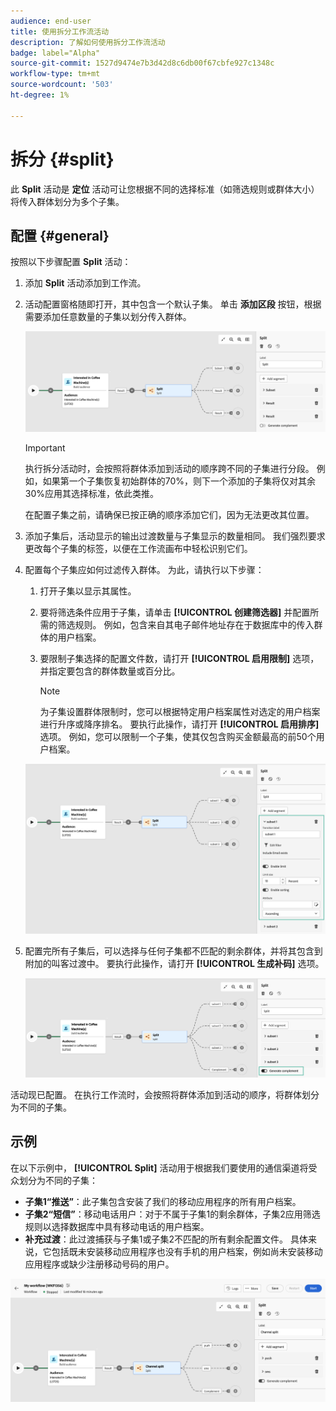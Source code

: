 ```yaml
---
audience: end-user
title: 使用拆分工作流活动
description: 了解如何使用拆分工作流活动
badge: label="Alpha"
source-git-commit: 1527d9474e7b3d42d8c6db00f67cbfe927c1348c
workflow-type: tm+mt
source-wordcount: '503'
ht-degree: 1%

---
```



# 拆分 {#split}

此 **Split** 活动是 **定位** 活动可让您根据不同的选择标准（如筛选规则或群体大小）将传入群体划分为多个子集。

## 配置 {#general}

按照以下步骤配置 **Split** 活动：

1. 添加 **Split** 活动添加到工作流。

1. 活动配置窗格随即打开，其中包含一个默认子集。 单击 **添加区段** 按钮，根据需要添加任意数量的子集以划分传入群体。

   ![](../assets/workflow-split.png)

   >[!IMPORTANT]
   >
   >执行拆分活动时，会按照将群体添加到活动的顺序跨不同的子集进行分段。 例如，如果第一个子集恢复初始群体的70%，则下一个添加的子集将仅对其余30%应用其选择标准，依此类推。
   >
   > 在配置子集之前，请确保已按正确的顺序添加它们，因为无法更改其位置。

1. 添加子集后，活动显示的输出过渡数量与子集显示的数量相同。 我们强烈要求更改每个子集的标签，以便在工作流画布中轻松识别它们。

1. 配置每个子集应如何过滤传入群体。 为此，请执行以下步骤：

   1. 打开子集以显示其属性。

   1. 要将筛选条件应用于子集，请单击 **[!UICONTROL 创建筛选器]** 并配置所需的筛选规则。 例如，包含来自其电子邮件地址存在于数据库中的传入群体的用户档案。

   1. 要限制子集选择的配置文件数，请打开 **[!UICONTROL 启用限制]** 选项，并指定要包含的群体数量或百分比。

      >[!NOTE]
      >
      >为子集设置群体限制时，您可以根据特定用户档案属性对选定的用户档案进行升序或降序排名。 要执行此操作，请打开 **[!UICONTROL 启用排序]** 选项。 例如，您可以限制一个子集，使其仅包含购买金额最高的前50个用户档案。

   ![](../assets/workflow-split-subset.png)

1. 配置完所有子集后，可以选择与任何子集都不匹配的剩余群体，并将其包含到附加的叫客过渡中。 要执行此操作，请打开 **[!UICONTROL 生成补码]** 选项。

   ![](../assets/workflow-split-complement.png)

活动现已配置。 在执行工作流时，会按照将群体添加到活动的顺序，将群体划分为不同的子集。

## 示例

在以下示例中， **[!UICONTROL Split]** 活动用于根据我们要使用的通信渠道将受众划分为不同的子集：

* **子集1“推送”**：此子集包含安装了我们的移动应用程序的所有用户档案。
* **子集2“短信”**：移动电话用户：对于不属于子集1的剩余群体，子集2应用筛选规则以选择数据库中具有移动电话的用户档案。
* **补充过渡**：此过渡捕获与子集1或子集2不匹配的所有剩余配置文件。 具体来说，它包括既未安装移动应用程序也没有手机的用户档案，例如尚未安装移动应用程序或缺少注册移动号码的用户。

![](../assets/workflow-split-example.png)
